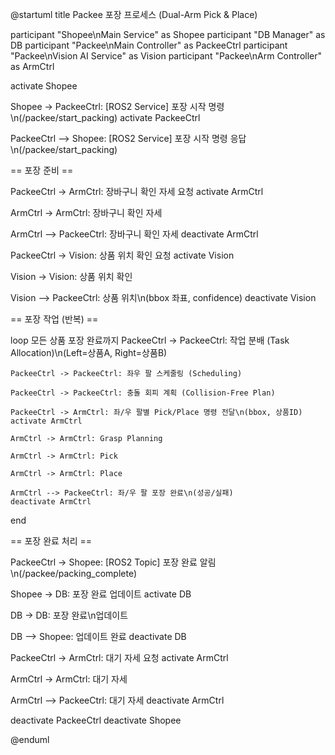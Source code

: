 @startuml
title Packee 포장 프로세스 (Dual-Arm Pick & Place)

participant "Shopee\nMain Service" as Shopee
participant "DB Manager" as DB
participant "Packee\nMain Controller" as PackeeCtrl
participant "Packee\nVision AI Service" as Vision
participant "Packee\nArm Controller" as ArmCtrl

activate Shopee

Shopee -> PackeeCtrl: [ROS2 Service] 포장 시작 명령\n(/packee/start_packing)
activate PackeeCtrl

PackeeCtrl --> Shopee: [ROS2 Service] 포장 시작 명령 응답\n(/packee/start_packing)

== 포장 준비 ==

PackeeCtrl -> ArmCtrl: 장바구니 확인 자세 요청
activate ArmCtrl

ArmCtrl -> ArmCtrl: 장바구니 확인 자세

ArmCtrl --> PackeeCtrl: 장바구니 확인 자세
deactivate ArmCtrl

PackeeCtrl -> Vision: 상품 위치 확인 요청
activate Vision

Vision -> Vision: 상품 위치 확인

Vision --> PackeeCtrl: 상품 위치\n(bbox 좌표, confidence)
deactivate Vision

== 포장 작업 (반복) ==

loop 모든 상품 포장 완료까지
    PackeeCtrl -> PackeeCtrl: 작업 분배 (Task Allocation)\n(Left=상품A, Right=상품B)
    
    PackeeCtrl -> PackeeCtrl: 좌우 팔 스케줄링 (Scheduling)
    
    PackeeCtrl -> PackeeCtrl: 충돌 회피 계획 (Collision-Free Plan)
    
    PackeeCtrl -> ArmCtrl: 좌/우 팔별 Pick/Place 명령 전달\n(bbox, 상품ID)
    activate ArmCtrl
    
    ArmCtrl -> ArmCtrl: Grasp Planning
    
    ArmCtrl -> ArmCtrl: Pick
    
    ArmCtrl -> ArmCtrl: Place
    
    ArmCtrl --> PackeeCtrl: 좌/우 팔 포장 완료\n(성공/실패)
    deactivate ArmCtrl
end

== 포장 완료 처리 ==

PackeeCtrl -> Shopee: [ROS2 Topic] 포장 완료 알림\n(/packee/packing_complete)

Shopee -> DB: 포장 완료 업데이트
activate DB

DB -> DB: 포장 완료\n업데이트

DB --> Shopee: 업데이트 완료
deactivate DB

PackeeCtrl -> ArmCtrl: 대기 자세 요청
activate ArmCtrl

ArmCtrl -> ArmCtrl: 대기 자세

ArmCtrl --> PackeeCtrl: 대기 자세
deactivate ArmCtrl

deactivate PackeeCtrl
deactivate Shopee

@enduml